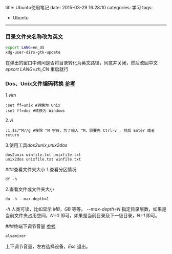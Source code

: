 title: Ubuntu使用笔记
date: 2015-03-29 16:28:10
categories: 学习
tags:
- Ubuntu
---

### 目录文件夹名称改为英文
```bash
export LANG=en_US
xdg-user-dirs-gtk-update
```
在弹出的窗口中询问是否将目录转化为英文路径，同意并关闭，然后改回中文 *epxort LANG=zh_CN* 重启就行
<!--more-->

### Dos、Unix文件编码转换 [参考](https://kb.iu.edu/d/acux)
1.*vim*
```
:set ff=unix #转换为 Unix
:set ff=dos #转换为 Windows
```
2.*vi*
 ```
:1,$s/^M//g #移除 ^M 字符，为了输入 ^M，需要先 Ctrl-v , 然后 Enter 或者 return
```
3.使用工具*dos2unix*,*unix2dos*
```
dos2unix winfile.txt unixfile.txt
unix2dos unixfile.txt winfile.txt
```

###查看文件夹大小
1.查看分区情况
```
df -h
```
2.查看文件或文件夹大小
```
du -h --max-depth=1
```
*-h* 人类可读，比如显示 *MB*，*GB* 等等。
*--max-depth=N* 指定目录层数，如果是当前文件夹占用空间，*N=0* 即可，如果是当前目录及下一级目录，*N=1* 即可。

###终端下调节音量 [参考](http://linux.cn/thread-13254-1-1.html)
```bash
alsamixer
```
上下调节音量，左右选择设备，*Esc* 退出。